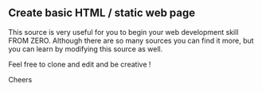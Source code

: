 ## Create basic HTML / static web page

This source is very useful for you to begin your web development skill FROM ZERO.
Although there are so many sources you can find it more, but you can learn by modifying this source as well.

Feel free to clone and edit and be creative !


Cheers
